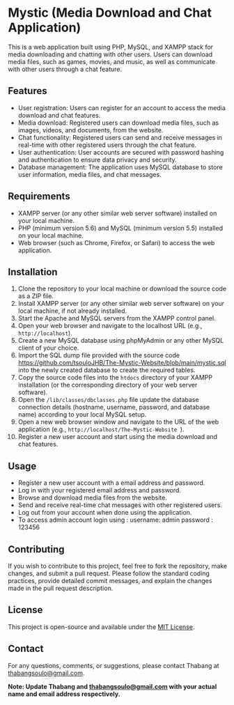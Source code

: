 # Mystic (Media Download and Chat Application)

This is a web application built using PHP, MySQL, and XAMPP stack for media downloading and chatting with other users. Users can download media files, such as games, movies, and music, as well as communicate with other users through a chat feature.

## Features

- User registration: Users can register for an account to access the media download and chat features.
- Media download: Registered users can download media files, such as images, videos, and documents, from the website.
- Chat functionality: Registered users can send and receive messages in real-time with other registered users through the chat feature.
- User authentication: User accounts are secured with password hashing and authentication to ensure data privacy and security.
- Database management: The application uses MySQL database to store user information, media files, and chat messages.

## Requirements

- XAMPP server (or any other similar web server software) installed on your local machine.
- PHP (minimum version 5.6) and MySQL (minimum version 5.5) installed on your local machine.
- Web browser (such as Chrome, Firefox, or Safari) to access the web application.

## Installation

1. Clone the repository to your local machine or download the source code as a ZIP file.
2. Install XAMPP server (or any other similar web server software) on your local machine, if not already installed.
3. Start the Apache and MySQL servers from the XAMPP control panel.
4. Open your web browser and navigate to the localhost URL (e.g., `http://localhost`).
5. Create a new MySQL database using phpMyAdmin or any other MySQL client of your choice.
6. Import the SQL dump file provided with the source code https://github.com/tsouloJHB/The-Mystic-Website/blob/main/mystic.sql into the newly created database to create the required tables.
7. Copy the source code files into the `htdocs` directory of your XAMPP installation (or the corresponding directory of your web server software).
8. Open the `/lib/classes/dbclasses.php` file update the database connection details (hostname, username, password, and database name) according to your local MySQL setup.
9. Open a new web browser window and navigate to the URL of the web application (e.g., `http://localhost/The-Mystic-Website
`).
10. Register a new user account and start using the media download and chat features.

## Usage

- Register a new user account with a email address and password.
- Log in with your registered email address and password.
- Browse and download media files from the website.
- Send and receive real-time chat messages with other registered users.
- Log out from your account when done using the application.
- To access admin account login using : username: admin password : 123456 

## Contributing

If you wish to contribute to this project, feel free to fork the repository, make changes, and submit a pull request. Please follow the standard coding practices, provide detailed commit messages, and explain the changes made in the pull request description.

## License

This project is open-source and available under the [MIT License](LICENSE).

## Contact

For any questions, comments, or suggestions, please contact Thabang at thabangsoulo@gmail.com.

**Note: Update Thabang and  thabangsoulo@gmail.com with your actual name and email address respectively.**

